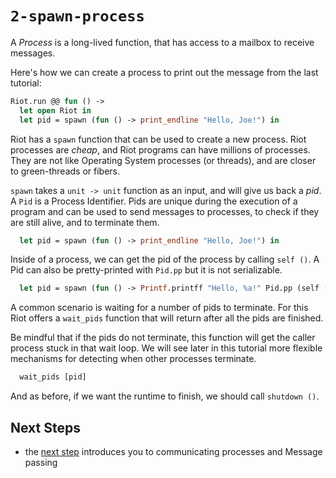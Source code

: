 # `2-spawn-process`

A _Process_ is a long-lived function, that has access to a mailbox to receive
messages.

Here's how we can create a process to print out the message from the last tutorial:

```ocaml
Riot.run @@ fun () ->
  let open Riot in
  let pid = spawn (fun () -> print_endline "Hello, Joe!") in
```

Riot has a `spawn` function that can be used to create a new process. Riot
processes are _cheap_, and Riot programs can have millions of processes. They
are not like Operating System processes (or threads), and are closer to
green-threads or fibers.

`spawn` takes a `unit -> unit` function as an input, and will give us back a
_pid_. A `Pid` is a Process Identifier. Pids are unique during the execution of a
program and can be used to send messages to processes, to check if they are
still alive, and to terminate them.

```ocaml
  let pid = spawn (fun () -> print_endline "Hello, Joe!") in
```

Inside of a process, we can get the pid of the process by calling `self ()`. A
Pid can also be pretty-printed with `Pid.pp` but it is not serializable.

```ocaml
  let pid = spawn (fun () -> Printf.printff "Hello, %a!" Pid.pp (self ())) in
```

A common scenario is waiting for a number of pids to terminate. For this Riot
offers a `wait_pids` function that will return after all the pids are finished.

Be mindful that if the pids do not terminate, this function will get the caller
process stuck in that wait loop. We will see later in this tutorial more
flexible mechanisms for detecting when other processes terminate.

```ocaml
  wait_pids [pid]
```

And as before, if we want the runtime to finish, we should call `shutdown ()`.

## Next Steps

* the [next step](../3-message-passing/) introduces you to communicating processes and Message passing
